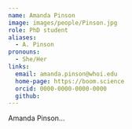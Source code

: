 ```yaml
---
name: Amanda Pinson
image: images/people/Pinson.jpg
role: PhD student
aliases:
  - A. Pinson
pronouns:
  - She/Her
links:
  email: amanda.pinson@whoi.edu
  home-page: https://boom.science
  orcid: 0000-0000-0000-0000
  github: 
---
```


Amanda Pinson...
